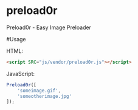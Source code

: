 preload0r
=========

Preload0r - Easy Image Preloader

#Usage

HTML:
```html
<script SRC="js/vendor/preload0r.js"></script>
```
JavaScript:
```javascript
Preload0r([
	'someimage.gif',
	'someotherimage.jpg'
]);
```